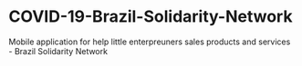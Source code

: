 # COVID-19-Brazil-Solidarity-Network
Mobile application for help little enterpreuners sales products and services - Brazil Solidarity Network
